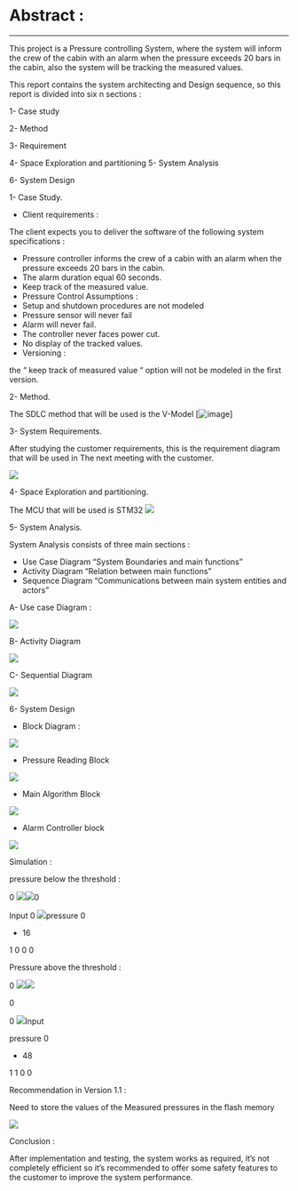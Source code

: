 # Abstract :  
--------------
This project is a Pressure controlling System, where the system  will inform the crew of the cabin with an alarm when the pressure exceeds 20 bars in the cabin, also the system will be tracking the measured values. 

This report contains the system architecting and Design sequence, so this report is divided into six n  sections : 

1-  Case study 

2-  Method  

3-  Requirement  

4-  Space Exploration and partitioning  5-  System Analysis 

6-  System Design 

1- Case Study.  

- Client requirements : 

The client expects you to deliver the software of the following system specifications : 

- Pressure controller informs the crew of a cabin with an alarm when the pressure exceeds 20 bars in the cabin. 
- The alarm duration equal 60 seconds.  
- Keep track of the measured value. 
- Pressure Control Assumptions : 
- Setup and shutdown procedures are not modeled  
- Pressure sensor will never fail 
- Alarm will never fail. 
- The controller never faces power cut. 
- No display of the tracked values. 
- Versioning : 

the “ keep track of measured value “ option will not be modeled in the first version. 

2- Method. 

The SDLC method that will be used is the V-Model 
[![image](https://drive.google.com/file/d/14uTqo9WfH22PiCnC-6JVfVHIG1-jc5Hk/view?usp=sharing)]

3- System Requirements.  

After studying the customer requirements, this is the requirement diagram that will be used in  The next meeting with the customer. 

![](Aspose.Words.a28f5dfc-a86e-4b51-bb70-9f4134a593e7.002.jpeg)

4- Space Exploration and partitioning. 

The MCU that will be used is STM32 ![](Aspose.Words.a28f5dfc-a86e-4b51-bb70-9f4134a593e7.003.png)

5- System Analysis. 

System Analysis consists of three main sections : 

- Use Case Diagram “System Boundaries and main functions” 
- Activity Diagram “Relation between main functions” 
- Sequence Diagram “Communications between main system entities and actors” 

A-  Use case Diagram : 

![](Aspose.Words.a28f5dfc-a86e-4b51-bb70-9f4134a593e7.004.jpeg)

B-  Activity Diagram 

![](Aspose.Words.a28f5dfc-a86e-4b51-bb70-9f4134a593e7.005.jpeg)

C-  Sequential Diagram 

![](Aspose.Words.a28f5dfc-a86e-4b51-bb70-9f4134a593e7.006.jpeg)

6- System Design 

- Block Diagram : 

![](Aspose.Words.a28f5dfc-a86e-4b51-bb70-9f4134a593e7.007.jpeg)

- Pressure Reading Block 

![](Aspose.Words.a28f5dfc-a86e-4b51-bb70-9f4134a593e7.008.jpeg)

- Main Algorithm Block   

![](Aspose.Words.a28f5dfc-a86e-4b51-bb70-9f4134a593e7.009.jpeg)

- Alarm Controller block 

![](Aspose.Words.a28f5dfc-a86e-4b51-bb70-9f4134a593e7.010.jpeg)

Simulation : 

pressure below the threshold :  

0  ![](Aspose.Words.a28f5dfc-a86e-4b51-bb70-9f4134a593e7.011.jpeg)![](Aspose.Words.a28f5dfc-a86e-4b51-bb70-9f4134a593e7.012.png)0  

Input  0  ![](Aspose.Words.a28f5dfc-a86e-4b51-bb70-9f4134a593e7.013.png)pressure  0  

- 16   

1  0  0  0  

Pressure above the threshold : 

0  ![](Aspose.Words.a28f5dfc-a86e-4b51-bb70-9f4134a593e7.014.jpeg)![](Aspose.Words.a28f5dfc-a86e-4b51-bb70-9f4134a593e7.015.png)

0  

0  ![](Aspose.Words.a28f5dfc-a86e-4b51-bb70-9f4134a593e7.016.png)Input  

pressure  0  

- 48   

1  1  0  0  

Recommendation in Version 1.1 : 

Need to store the values of the Measured pressures in the flash memory 

![](Aspose.Words.a28f5dfc-a86e-4b51-bb70-9f4134a593e7.017.jpeg)

Conclusion : 

After implementation and testing, the system works as required, it’s not completely efficient so it’s recommended to offer some safety features to the customer to improve the system performance. 
